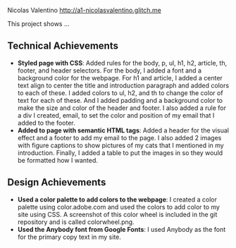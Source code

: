 Nicolas Valentino
http://a1-nicolasvalentino.glitch.me

This project shows ...

## Technical Achievements
- **Styled page with CSS**: Added rules for the body, p, ul, h1, h2, article, th, footer, and header selectors. For the body, I added a font and a background color for the webpage. For h1 and article, I added a center text align to center the title and introduction paragraph and added colors to each of these. I added colors to ul, h2, and th to change the color of text for each of these. And I added padding and a background color to make the size and color of the header and footer. I also added a rule for a div I created, email, to set the color and position of my email that I added to the footer.
- **Added to page with semantic HTML tags**: Added a header for the visual effect and a footer to add my email to the page. I also added 2 images with figure captions to show pictures of my cats that I mentioned in my introduction. Finally, I added a table to put the images in so they would be formatted how I wanted.

## Design Achievements
- **Used a color palette to add colors to the webpage**: I created a color palette using color.adobe.com and used the colors to add color to my site using CSS. A screenshot of this color wheel is included in the git repository and is called colorwheel.png.
- **Used the Anybody font from Google Fonts**: I used Anybody as the font for the primary copy text in my site.
